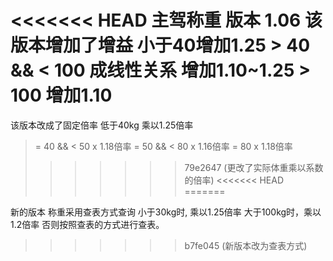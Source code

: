 <<<<<<< HEAD
主驾称重  版本 1.06
该版本增加了增益  小于40增加1.25  > 40 && < 100  成线性关系  增加1.10~1.25  > 100 增加1.10
=======
该版本改成了固定倍率
低于40kg  乘以1.25倍率
   >= 40 && < 50   x 1.18倍率
   >= 50 && < 80   x 1.16倍率
   >= 80   x 1.18倍率
>>>>>>> 79e2647 (更改了实际体重乘以系数的倍率)
<<<<<<< HEAD
=======


新的版本
称重采用查表方式查询
小于30kg时,  乘以1.25倍率
大于100kg时，乘以1.2倍率
否则按照查表的方式进行查表。
>>>>>>> b7fe045 (新版本改为查表方式)
